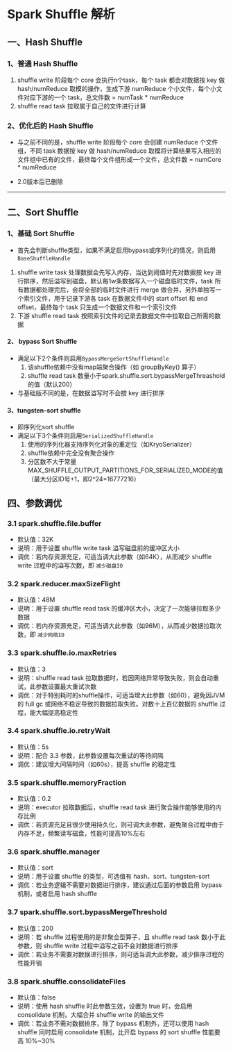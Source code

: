 # Spark Shuffle 解析

## 一、Hash Shuffle

### 1、普通 Hash Shuffle

1. shuffle write 阶段每个 core 会执行n个task，每个 task 都会对数据按 key 做 hash/numReduce 取模的操作，生成下游 numReduce 个小文件，每个小文件对应下游的一个 task，总文件数 = numTask * numReduce
2. shuffle read task 拉取属于自己的文件进行计算

### 2、优化后的 Hash Shuffle

* 与之前不同的是，shuffle write 阶段每个 core 会创建 numReduce 个文件组，不同 task 数据按 key 做 hash/numReduce 取模将计算结果写入相应的文件组中已有的文件，最终每个文件组形成一个文件，总文件数 = numCore * numReduce

* 2.0版本后已删除

----

## 二、Sort Shuffle

### 1、基础 Sort Shuffle

* 首先会判断shuffle类型，如果不满足启用bypass或序列化的情况，则启用`BaseShuffleHandle`

1. shuffle write task 处理数据会先写入内存，当达到阈值时先对数据按 key 进行排序，然后溢写到磁盘，默认每1w条数据写入一个磁盘临时文件，task 所有数据都处理完后，会将全部的临时文件进行 merge 做合并，另外单独写一个索引文件，用于记录下游各 task 在数据文件中的 start offset 和 end offset，最终每个 task 只生成一个数据文件和一个索引文件
2. 下游 shuffle read task 按照索引文件的记录去数据文件中拉取自己所需的数据

#### 2、 bypass Sort Shuffle

* 满足以下2个条件则启用`BypassMergeSortShuffleHandle`
  1. 该shuffle依赖中没有map端聚合操作（如 groupByKey() 算子）
  2. shuffle read task 数量小于spark.shuffle.sort.bypassMergeThreashold 的值（默认200）
* 与基础版不同的是，在数据溢写时不会按 key 进行排序

#### 3、tungsten-sort shuffle

* 即序列化sort shuffle
* 满足以下3个条件则启用`SerializedShuffleHandle`
  1. 使用的序列化器支持序列化对象的重定位（如KryoSerializer）
  2. shuffle依赖中完全没有聚合操作
  3. 分区数不大于常量MAX_SHUFFLE_OUTPUT_PARTITIONS_FOR_SERIALIZED_MODE的值（最大分区ID号+1，即2^24=16777216）

## 四、参数调优

### 3.1 spark.shuffle.file.buffer

* 默认值：32K
* 说明：用于设置 shuffle write task 溢写磁盘前的缓冲区大小
* 调优：若内存资源充足，可适当调大此参数（如64K），从而减少 shuffle write 过程中的溢写次数，即 `减少磁盘IO`

### 3.2 spark.reducer.maxSizeFlight

* 默认值：48M
* 说明：用于设置 shuffle read task 的缓冲区大小，决定了一次能够拉取多少数据
* 调优：若内存资源充足，可适当调大此参数（如96M），从而减少数据拉取次数，即 `减少网络IO`

### 3.3 spark.shuffle.io.maxRetries

* 默认值：3
* 说明：shuffle read task 拉取数据时，若因网络异常导致失败，则会自动重试，此参数设置最大重试次数
* 调优：对于特别耗时的shuffle操作，可适当增大此参数（如60），避免因JVM的 full gc 或网络不稳定导致的数据拉取失败。对数十上百亿数据的 shuffle 过程，能大幅提高稳定性

### 3.4 spark.shuffle.io.retryWait

* 默认值：5s
* 说明：配合 3.3 参数，此参数设置每次重试的等待间隔
* 调优：建议增大间隔时间（如60s），提高 shuffle 的稳定性

### 3.5 spark.shuffle.memoryFraction

* 默认值：0.2
* 说明：executor 拉取数据后，shuffle read task 进行聚合操作能够使用的内存比例
* 调优：若资源充足且很少使用持久化，则可调大此参数，避免聚合过程中由于内存不足，频繁读写磁盘，性能可提高10%左右

### 3.6 spark.shuffle.manager

* 默认值：sort
* 说明：用于设置 shuffle 的类型，可选值有 hash、sort、tungsten-sort
* 调优：若业务逻辑不需要对数据进行排序，建议通过后面的参数启用 bypass 机制，或者启用 hash shuffle

### 3.7 spark.shuffle.sort.bypassMergeThreshold

* 默认值：200
* 说明：若 shuffle 过程使用的是非聚合型算子，且 shuffle read task 数小于此参数，则 shuffle write 过程中溢写之前不会对数据进行排序
* 调优：若业务不需要对数据进行排序，则可适当调大此参数，减少排序过程的性能开销

### 3.8 spark.shuffle.consolidateFiles

* 默认值：false
* 说明：使用 hash shuffle 时此参数生效，设置为 true 时，会启用 consolidate 机制，大幅合并 shuffle write 的输出文件
* 调优：若业务不需对数据排序，除了 bypass 机制外，还可以使用 hash shuffle 同时启用 consolidate 机制，比开启 bypass 的 sort shuffle 性能要高 10%~30%
